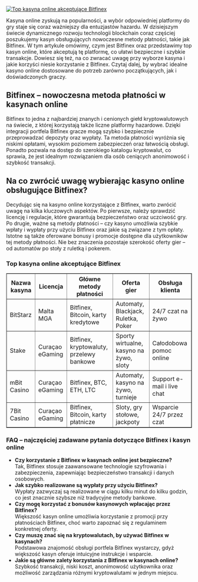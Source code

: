 [![Top kasyna online akceptujące Bitfinex](https://123-caf.pages.dev/gitsignup.png)](https://vrmoo.ru/Bt82HjjY)

<div>     <p>Kasyna online zyskują na popularności, a wybór odpowiedniej platformy do gry staje się coraz ważniejszy dla entuzjastów hazardu. W dzisiejszym świecie dynamicznego rozwoju technologii blockchain coraz częściej poszukujemy kasyn obsługujących nowoczesne metody płatności, takie jak Bitfinex. W tym artykule omówimy, czym jest Bitfinex oraz przedstawimy top kasyn online, które akceptują tę platformę, co ułatwi bezpieczne i szybkie transakcje. Dowiesz się też, na co zwracać uwagę przy wyborze kasyna i jakie korzyści niesie korzystanie z Bitfinex. Czytaj dalej, by wybrać idealne kasyno online dostosowane do potrzeb zarówno początkujących, jak i doświadczonych graczy.</p>    <h2>Bitfinex – nowoczesna metoda płatności w kasynach online</h2>   <p>Bitfinex to jedna z najbardziej znanych i cenionych giełd kryptowalutowych na świecie, z której korzystają także liczne platformy hazardowe. Dzięki integracji portfela Bitfinex gracze mogą szybko i bezpiecznie przeprowadzać depozyty oraz wypłaty. Ta metoda płatności wyróżnia się niskimi opłatami, wysokim poziomem zabezpieczeń oraz łatwością obsługi. Ponadto pozwala na dostęp do szerokiego katalogu kryptowalut, co sprawia, że jest idealnym rozwiązaniem dla osób ceniących anonimowość i szybkość transakcji.</p>    <h2>Na co zwrócić uwagę wybierając kasyno online obsługujące Bitfinex?</h2>   <p>Decydując się na kasyno online korzystające z Bitfinex, warto zwrócić uwagę na kilka kluczowych aspektów. Po pierwsze, należy sprawdzić licencję i regulacje, które gwarantują bezpieczeństwo oraz uczciwość gry. Po drugie, ważne są metody płatności – czy kasyno umożliwia szybkie wpłaty i wypłaty przy użyciu Bitfinex oraz jakie są związane z tym opłaty. Istotne są także oferowane bonusy i promocje dostępne dla użytkowników tej metody płatności. Nie bez znaczenia pozostaje szerokość oferty gier – od automatów po stoły z ruletką i pokerem.</p>    <h3>Top kasyna online akceptujące Bitfinex</h3>   <table border="1" cellpadding="5" cellspacing="0" style="border-collapse: collapse; width: 100%;">     <thead>       <tr>         <th>Nazwa kasyna</th>         <th>Licencja</th>         <th>Główne metody płatności</th>         <th>Oferta gier</th>         <th>Obsługa klienta</th>       </tr>     </thead>     <tbody>       <tr>         <td>BitStarz</td>         <td>Malta MGA</td>         <td>Bitfinex, Bitcoin, karty kredytowe</td>         <td>Automaty, Blackjack, Ruletka, Poker</td>         <td>24/7 czat na żywo</td>       </tr>       <tr>         <td>Stake</td>         <td>Curaçao eGaming</td>         <td>Bitfinex, kryptowaluty, przelewy bankowe</td>         <td>Sporty wirtualne, kasyno na żywo, sloty</td>         <td>Całodobowa pomoc online</td>       </tr>       <tr>         <td>mBit Casino</td>         <td>Curaçao eGaming</td>         <td>Bitfinex, BTC, ETH, LTC</td>         <td>Automaty, kasyno na żywo, turnieje</td>         <td>Support e-mail i live chat</td>       </tr>       <tr>         <td>7Bit Casino</td>         <td>Curaçao eGaming</td>         <td>Bitfinex, Bitcoin, karty płatnicze</td>         <td>Sloty, gry stołowe, jackpoty</td>         <td>Wsparcie 24/7 przez czat</td>       </tr>     </tbody>   </table>    <h3>FAQ – najczęściej zadawane pytania dotyczące Bitfinex i kasyn online</h3>   <ul>     <li><strong>Czy korzystanie z Bitfinex w kasynach online jest bezpieczne?</strong><br>Tak, Bitfinex stosuje zaawansowane technologie szyfrowania i zabezpieczenia, zapewniając bezpieczeństwo transakcji i danych osobowych.</li>     <li><strong>Jak szybko realizowane są wypłaty przy użyciu Bitfinex?</strong><br>Wypłaty zazwyczaj są realizowane w ciągu kilku minut do kilku godzin, co jest znacznie szybsze niż tradycyjne metody bankowe.</li>     <li><strong>Czy mogę korzystać z bonusów kasynowych wpłacając przez Bitfinex?</strong><br>Większość kasyn online umożliwia korzystanie z promocji przy płatnościach Bitfinex, choć warto zapoznać się z regulaminem konkretnej oferty.</li>     <li><strong>Czy muszę znać się na kryptowalutach, by używać Bitfinex w kasynach?</strong><br>Podstawowa znajomość obsługi portfela Bitfinex wystarczy, gdyż większość kasyn oferuje intuicyjne instrukcje i wsparcie.</li>     <li><strong>Jakie są główne zalety korzystania z Bitfinex w kasynach online?</strong><br>Szybkość transakcji, niski koszt, anonimowość użytkownika oraz możliwość zarządzania różnymi kryptowalutami w jednym miejscu.</li>   </ul> </div>